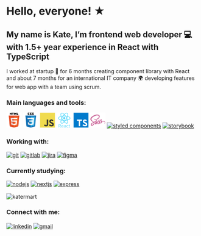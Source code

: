 <h1 align="left">Hello, everyone! ★</h1>
<h2 align="left" font="16">
  My name is Kate, I’m frontend web developer 💻 with 1.5+ year experience
  in React with TypeScript
</h2>

<p align="left">
  I worked at startup 🚀 for 6 months creating component library with React and
  about 7 months for an international IT company 🌍 developing features for web
  app with a team using scrum.
</p>

<h3 align="left">Main languages and tools:</h3>
<p align="left">
  <a href="https://www.w3.org/html/" target="_blank" rel="noreferrer"
    ><img
      src="https://raw.githubusercontent.com/devicons/devicon/master/icons/html5/html5-original-wordmark.svg"
      alt="html5"
      width="40"
      height="40"
  /></a>
  <a href="https://www.w3schools.com/css/" target="_blank" rel="noreferrer"
    ><img
      src="https://raw.githubusercontent.com/devicons/devicon/master/icons/css3/css3-original-wordmark.svg"
      alt="css3"
      width="40"
      height="40"
  /></a>
  <a
    href="https://developer.mozilla.org/en-US/docs/Web/JavaScript"
    target="_blank"
    rel="noreferrer"
    ><img
      src="https://raw.githubusercontent.com/devicons/devicon/master/icons/javascript/javascript-original.svg"
      alt="javascript"
      width="40"
      height="40"
  /></a>
  <a href="https://reactjs.org/" target="_blank" rel="noreferrer"
    ><img
      src="https://raw.githubusercontent.com/devicons/devicon/master/icons/react/react-original-wordmark.svg"
      alt="react"
      width="40"
      height="40"
  /></a>
  <a href="https://www.typescriptlang.org/" target="_blank" rel="noreferrer"
    ><img
      src="https://raw.githubusercontent.com/devicons/devicon/master/icons/typescript/typescript-original.svg"
      alt="typescript"
      width="40"
      height="40"
  /></a>
  <a href="https://sass-lang.com" target="_blank" rel="noreferrer"
    ><img
      src="https://raw.githubusercontent.com/devicons/devicon/master/icons/sass/sass-original.svg"
      alt="sass"
      width="40"
      height="40"
  /></a>
  <a href="https://styled-components.com/" target="_blank" rel="noreferrer"
    ><img
      src="https://styled-components.com/atom.png"
      alt="styled components"
      width="40"
      height="40"
  /></a>
  <a href="hhttps://storybook.js.org/" target="_blank" rel="noreferrer"
    ><img
      src="https://cdn.jsdelivr.net/gh/devicons/devicon/icons/storybook/storybook-original.svg"
      alt="storybook"
      width="40"
      height="40"
  /></a>
</p>

<h3 align="left">Working with:</h3>
<p align="left">
  <a href="https://git-scm.com/" target="_blank" rel="noreferrer"
    ><img
      src="https://www.vectorlogo.zone/logos/git-scm/git-scm-icon.svg"
      alt="git"
      width="40"
      height="40"
  /></a>
  <a href="https://about.gitlab.com/" target="_blank" rel="noreferrer"
    ><img
      src="https://cdn.jsdelivr.net/gh/devicons/devicon/icons/gitlab/gitlab-original-wordmark.svg"
      alt="gitlab"
      height="40"
  /></a>
  <a
    href="https://www.atlassian.com/software/jira"
    target="_blank"
    rel="noreferrer"
    ><img
      src="https://cdn.jsdelivr.net/gh/devicons/devicon/icons/jira/jira-original-wordmark.svg"
      alt="jira"
      width="40"
      height="40"
  /></a>
  <a href="https://www.figma.com/" target="_blank" rel="noreferrer"
    ><img
      src="https://www.vectorlogo.zone/logos/figma/figma-icon.svg"
      alt="figma"
      width="40"
      height="40"
  /></a>
</p>

<h3 align="left">Сurrently studying:</h3>
<p align="left">
  <a href="https://nodejs.org/en/" target="_blank" rel="noreferrer"
    ><img
      src="https://cdn.jsdelivr.net/gh/devicons/devicon/icons/nodejs/nodejs-original.svg"
      alt="nodejs"
      width="40"
      height="40"
  /></a>
  <a href="https://nextjs.org/" target="_blank" rel="noreferrer"
    ><img
      src="https://cdn.jsdelivr.net/gh/devicons/devicon/icons/nextjs/nextjs-original.svg"
      alt="nextjs"
      width="40"
      height="40"
  /></a>
  <a
    href=""
    target="_blank"
    rel="noreferrer"
    ><img
      src="https://cdn.jsdelivr.net/gh/devicons/devicon/icons/express/express-original.svg"
      alt="express"
      width="40"
      height="40"
  /></a>
</p>

<p>
  <img
    align="center"
    src="https://github-readme-stats.vercel.app/api/top-langs?username=katermart&show_icons=true&locale=en&layout=compact"
    alt="katermart"
  />
</p>

<h3 align="left">Connect with me:</h3>
<p align="left">
  <a
    href="https://linkedin.com/in/ekaterina-martyshevskaia-121472194"
    target="_blank"
    ><img
      align="center"
      src="https://img.shields.io/badge/LinkedIn-0077B5?style=for-the-badge&logo=linkedin&logoColor=white"
      alt="linkedin"
      width="119"
      height="30"
  /></a>
  <a href="mailto: ekatermartyshevskaya@gmail.com" target="_blank"
    ><img
      align="center"
      src="https://img.shields.io/badge/Gmail-D14836?style=for-the-badge&logo=gmail&logoColor=white"
      alt="gmail"
      width="93"
      height="30"
  /></a>
</p>
